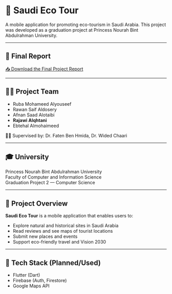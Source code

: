 # 🌿 Saudi Eco Tour

A mobile application for promoting eco-tourism in Saudi Arabia. This project was developed as a graduation project at Princess Nourah Bint Abdulrahman University.

---

## 📄 Final Report

[📥 Download the Final Project Report](./docs/Saudi-Eco-Tour-FinalReport.pdf)

---

## 🧑‍🎓 Project Team

- Ruba Mohameed Alyouseef
- Rawan Saif Aldosery
- Afnan Saad Alotaibi
- **Rajawi Alqhtani**
- Ebtehal Almohaimeed

👩‍🏫 Supervised by: Dr. Faten Ben Hmida, Dr. Wided Chaari

---

## 🎓 University

Princess Nourah Bint Abdulrahman University  
Faculty of Computer and Information Science  
Graduation Project 2 — Computer Science

---

## 🧭 Project Overview

**Saudi Eco Tour** is a mobile application that enables users to:
- Explore natural and historical sites in Saudi Arabia
- Read reviews and see maps of tourist locations
- Submit new places and events
- Support eco-friendly travel and Vision 2030

---

## 📌 Tech Stack (Planned/Used)

- Flutter (Dart)
- Firebase (Auth, Firestore)
- Google Maps API
